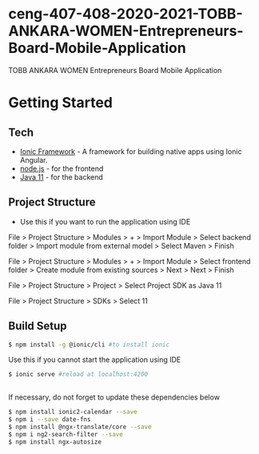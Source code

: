 # ceng-407-408-2020-2021-TOBB-ANKARA-WOMEN-Entrepreneurs-Board-Mobile-Application
TOBB ANKARA WOMEN Entrepreneurs Board Mobile Application

# Getting Started

## Tech
* [Ionic Framework](https://ionicframework.com/docs/intro/cli) - A framework for building native apps using Ionic Angular.
* [node.js](https://nodejs.org/en/download/) - for the frontend
* [Java 11](https://www.oracle.com/java/technologies/javase-jdk11-downloads.html) - for the backend

## Project Structure
* Use this if you want to run the application using IDE

File > Project Structure > Modules > + > Import Module > Select backend folder > Import module from external model > Select Maven > Finish 

File > Project Structure > Modules > + > Import Module > Select frontend folder > Create module from existing sources > Next > Next > Finish

File > Project Structure > Project > Select Project SDK as Java 11 

File > Project Structure > SDKs > Select 11

## Build Setup 
  ```sh
$ npm install -g @ionic/cli #to install ionic

```

Use this if you cannot start the application using IDE
 ```sh
$ ionic serve #reload at localhost:4200 
              
```

If necessary, do not forget to update these dependencies below
 ```sh
$ npm install ionic2-calendar --save 
$ npm i --save date-fns
$ npm install @ngx-translate/core --save 
$ npm i ng2-search-filter --save             
$ npm install ngx-autosize
 
```



